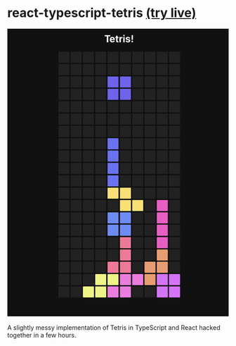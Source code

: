 # react-typescript-tetris [(try live)](https://adamjones.me/react-typescript-tetris/)

![Screenshot of gameplay](./branding/screenshot.png)

A slightly messy implementation of Tetris in TypeScript and React hacked together in a few hours.
